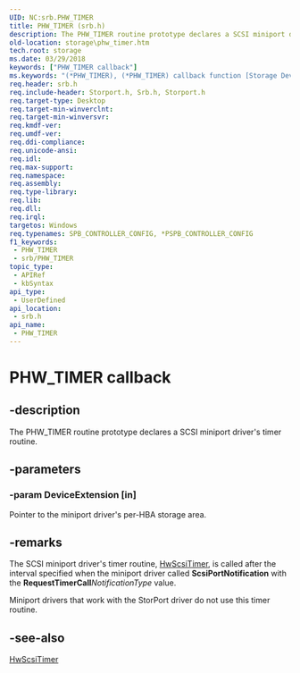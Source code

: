 ```yaml
---
UID: NC:srb.PHW_TIMER
title: PHW_TIMER (srb.h)
description: The PHW_TIMER routine prototype declares a SCSI miniport driver's timer routine.
old-location: storage\phw_timer.htm
tech.root: storage
ms.date: 03/29/2018
keywords: ["PHW_TIMER callback"]
ms.keywords: "(*PHW_TIMER), (*PHW_TIMER) callback function [Storage Devices], ide_minikr_55cc9012-04fa-434c-b2b9-d24bbd1d1404.xml, srb/(*PHW_TIMER), storage.phw_timer"
req.header: srb.h
req.include-header: Storport.h, Srb.h, Storport.h
req.target-type: Desktop
req.target-min-winverclnt: 
req.target-min-winversvr: 
req.kmdf-ver: 
req.umdf-ver: 
req.ddi-compliance: 
req.unicode-ansi: 
req.idl: 
req.max-support: 
req.namespace: 
req.assembly: 
req.type-library: 
req.lib: 
req.dll: 
req.irql: 
targetos: Windows
req.typenames: SPB_CONTROLLER_CONFIG, *PSPB_CONTROLLER_CONFIG
f1_keywords:
 - PHW_TIMER
 - srb/PHW_TIMER
topic_type:
 - APIRef
 - kbSyntax
api_type:
 - UserDefined
api_location:
 - srb.h
api_name:
 - PHW_TIMER
---
```


# PHW_TIMER callback


## -description

The PHW_TIMER routine prototype declares a SCSI miniport driver's timer routine.

## -parameters

### -param DeviceExtension [in]


Pointer to the miniport driver's per-HBA storage area.

## -remarks

The SCSI miniport driver's timer routine, <a href="/previous-versions/windows/hardware/drivers/ff557327(v=vs.85)">HwScsiTimer</a>, is called after the interval specified when the miniport driver called <b>ScsiPortNotification</b> with the <b>RequestTimerCall</b><i>NotificationType</i> value.

Miniport drivers that work with the StorPort driver do not use this timer routine.

## -see-also

<a href="/previous-versions/windows/hardware/drivers/ff557327(v=vs.85)">HwScsiTimer</a>

